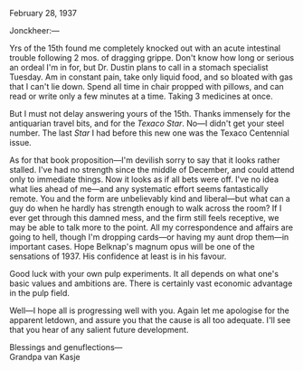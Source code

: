 February 28, 1937

Jonckheer:—

Yrs of the 15th found me completely knocked out with an acute intestinal trouble following 2 mos. of dragging grippe. Don't know how long or serious an ordeal I'm in for, but Dr. Dustin plans to call in a stomach specialist Tuesday. Am in constant pain, take only liquid food, and so bloated with gas that I can't lie down. Spend all time in chair propped with pillows, and can read or write only a few minutes at a time. Taking 3 medicines at once.

But I must not delay answering yours of the 15th. Thanks immensely for the antiquarian travel bits, and for the *Texaco Star*. No—I didn't get your steel number. The last *Star* I had before this new one was the Texaco Centennial issue.

As for that book proposition—I'm devilish sorry to say that it looks rather stalled. I've had no strength since the middle of December, and could attend only to immediate things. Now it looks as if all bets were off. I've no idea what lies ahead of me—and any systematic effort seems fantastically remote. You and the form are unbelievably kind and liberal—but what can a guy do when he hardly has strength enough to walk across the room? If I ever get through this damned mess, and the firm still feels receptive, we may be able to talk more to the point. All my correspondence and affairs are going to hell, though I'm dropping cards—or having my aunt drop them—in important cases. Hope Belknap's magnum opus will be one of the sensations of 1937. His confidence at least is in his favour.

Good luck with your own pulp experiments. It all depends on what one's basic values and ambitions are. There is certainly vast economic advantage in the pulp field.

Well—I hope all is progressing well with you. Again let me apologise for the apparent letdown, and assure you that the cause is all too adequate. I'll see that you hear of any salient future development.

Blessings and genuflections—  
Grandpa van Kasje
